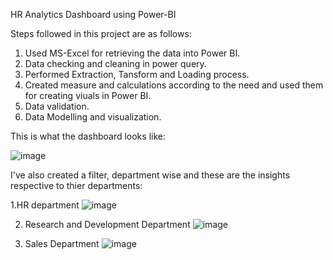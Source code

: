 HR Analytics Dashboard using Power-BI

Steps followed in this project are as follows:
1. Used MS-Excel for retrieving the data into Power BI.
2. Data checking and cleaning in power query.
3. Performed Extraction, Tansform and Loading process.
4. Created measure and calculations according to the need and used them for creating viuals in Power BI.
5. Data validation.
6. Data Modelling and visualization.

This is what the dashboard looks like:

![image](https://github.com/SaumyaBhaskar/Saumya-Projects/assets/174120166/b78bc1df-11bd-43e2-9204-6239d22c03a8)

I've also created a filter, department wise and these are the insights respective to thier departments:

1.HR department
![image](https://github.com/SaumyaBhaskar/Saumya-Projects/assets/174120166/c06911a2-96e4-4a82-bb64-4303dd0def30)

2. Research and Development Department
 ![image](https://github.com/SaumyaBhaskar/Saumya-Projects/assets/174120166/8a069576-3fff-406d-984f-5ec596eeb9c5)

4. Sales Department
![image](https://github.com/SaumyaBhaskar/Saumya-Projects/assets/174120166/fa3dd2da-52da-439b-8333-06dd48c491d1)

   

